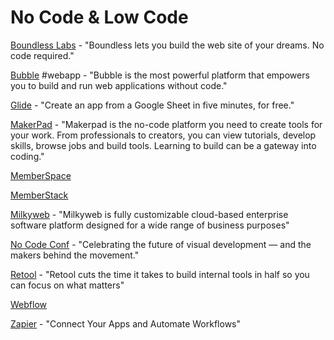 # No Code & Low Code

[Boundless Labs](https://www.boundlesslabs.com/) - "Boundless lets you build the web site of your dreams. No code required."

[Bubble](https://bubble.is/) \#webapp - "Bubble is the most powerful platform that empowers you to build and run web applications without code."

[Glide](https://www.glideapps.com/) - "Create an app from a Google Sheet in five minutes, for free."

[MakerPad](https://www.makerpad.co/) - "Makerpad is the no-code platform you need to create tools for your work. From professionals to creators, you can view tutorials, develop skills, browse jobs and build tools. Learning to build can be a gateway into coding."

[MemberSpace](https://www.memberspace.com/)

[MemberStack](https://www.memberstack.io/)

[Milkyweb](https://milkyweb.net/) - "Milkyweb is fully customizable cloud-based enterprise software platform designed for a wide range of business purposes"

[No Code Conf](https://webflow.com/nocodeconf) - "Celebrating the future of visual development — and the makers behind the movement."

[Retool](https://retool.com/?utm_source=sedaily&utm_medium=podcast&utm_campaign=q1_sponsorship) - "Retool cuts the time it takes to build internal tools in half so you can focus on what matters"

[Webflow](https://webflow.com/)

[Zapier](https://zapier.com/) - "Connect Your Apps and Automate Workflows"


